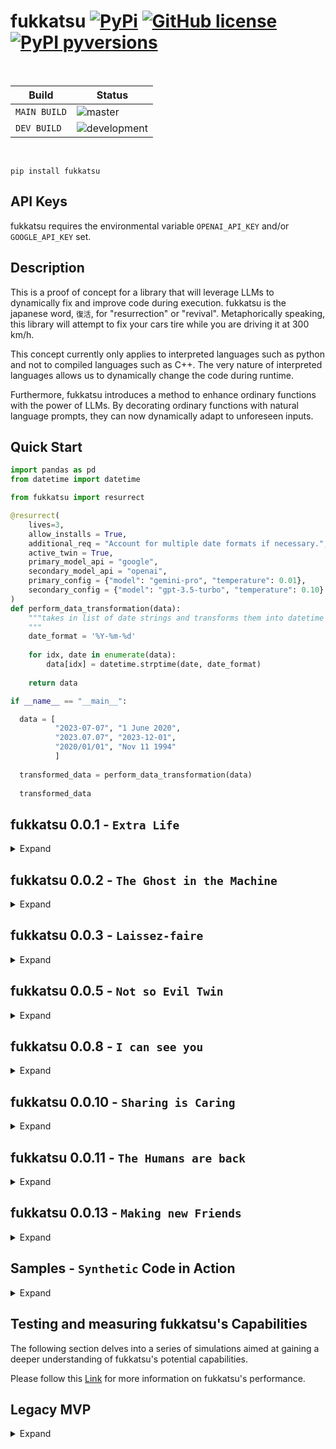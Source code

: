 # fukkatsu [![PyPi](https://img.shields.io/pypi/v/fukkatsu.svg?color=blue)](https://pypi.org/project/fukkatsu/) [![GitHub license](https://img.shields.io/github/license/maxmekiska/fukkatsu?color=black)](https://github.com/maxmekiska/fukkatsu/blob/main/LICENSE) [![PyPI pyversions](https://img.shields.io/pypi/pyversions/fukkatsu.svg)](https://pypi.python.org/project/fukkatsu/)

<br>

| Build | Status|
|---|---|
| `MAIN BUILD`  |  ![master](https://github.com/maxmekiska/fukkatsu/actions/workflows/main.yml/badge.svg?branch=main) |
|  `DEV BUILD`   |  ![development](https://github.com/maxmekiska/fukkatsu/actions/workflows/main.yml/badge.svg?branch=development) |

<br>


```
pip install fukkatsu
```

## API Keys

fukkatsu requires the environmental variable `OPENAI_API_KEY` and/or `GOOGLE_API_KEY` set.

## Description

This is a proof of concept for a library that will leverage LLMs to dynamically fix and improve code during execution. fukkatsu is the japanese word, `復活`, for "resurrection" or "revival". Metaphorically speaking, this library will attempt to fix your cars tire while you are driving it at 300 km/h. 


This concept currently only applies to interpreted languages such as python and not to compiled languages such as C++. The very nature of interpreted languages allows us to dynamically change the code during runtime.

Furthermore, fukkatsu introduces a method to enhance ordinary functions with the power of LLMs. By decorating ordinary functions with natural language prompts, they can now dynamically adapt to unforeseen inputs.

## Quick Start

```python
import pandas as pd
from datetime import datetime

from fukkatsu import resurrect

@resurrect(
    lives=3,
    allow_installs = True,
    additional_req = "Account for multiple date formats if necessary.",
    active_twin = True,
    primary_model_api = "google",
    secondary_model_api = "openai",
    primary_config = {"model": "gemini-pro", "temperature": 0.01},
    secondary_config = {"model": "gpt-3.5-turbo", "temperature": 0.10}
)
def perform_data_transformation(data):
    """takes in list of date strings and transforms them into datetime objects.
    """
    date_format = '%Y-%m-%d'
    
    for idx, date in enumerate(data):
        data[idx] = datetime.strptime(date, date_format)
        
    return data

if __name__ == "__main__":

  data = [
          "2023-07-07", "1 June 2020",
          "2023.07.07", "2023-12-01",
          "2020/01/01", "Nov 11 1994"
          ]
  
  transformed_data = perform_data_transformation(data)
  
  transformed_data
```

## fukkatsu 0.0.1 - `Extra Life`

<details>
  <summary>Expand</summary>
  <br>


fukkatsu 0.0.1 incorporates all the features demonstrated within the MVP section and introduces the concept of additional requests. Additional requests provide users with an alternative means of giving specific instructions to the LLM when a correction to a function is required. These additional requests act as a safeguard against potential misinterpretations by the LLM.


```python
@resurrect(lives=1, additional_req = "add to any result 1000")
def my_function(x, y, z):
    """
    function to divide x by y and add to the result z. Should return z if y is 0.
    """
    result = x / y + z
    return result

print(my_function(x = 1, y = 0, z= 2))
print(my_function(x = 1, y = 0, z= 2)) # second function will trigger short term memory capabilities
```


```
ERROR:root:division by zero
Traceback (most recent call last):
  File "xxxxxxxxxxxxxxxxxxxxx", line 20, in wrapper
    result = func(*args, **kwargs)
  File "xxxxxxxxxxxxxxxxxxxxx", line 6, in my_function
    result = x / y + z
ZeroDivisionError: division by zero
WARNING:root:Input arguments: {'x': 1, 'y': 0, 'z': 2}
WARNING:root:
Source Code: 
 def my_function(x, y, z):
    """
    function to divide x by y and add to the result z. Should return z if y is 0.
    """
    result = x / y + z
    return result

WARNING:root:Requesting INITIAL correction
WARNING:root:Received INITIAL suggestion: def my_function(x, y, z):
    """
    function to divide x by y and add to the result z. Should return z if y is 0.
    """
    if y == 0:
        return z + 1000
    else:
        result = x / y + z
        return result + 1000
WARNING:root:Attempt 1 to reanimate
WARNING:root:Reanimation successful, using def my_function(x, y, z):
    """
    function to divide x by y and add to the result z. Should return z if y is 0.
    """
    if y == 0:
        return z + 1000
    else:
        result = x / y + z
        return result + 1000
ERROR:root:division by zero
Traceback (most recent call last):
  File "xxxxxxxxxxxxxxxxxxxxxxx", line 20, in wrapper
    result = func(*args, **kwargs)
  File "xxxxxxxxxxxxxxxxxxxxxxx", line 6, in my_function
    result = x / y + z
ZeroDivisionError: division by zero
WARNING:root:Input arguments: {'x': 1, 'y': 0, 'z': 2}
WARNING:root:
Source Code: 
 def my_function(x, y, z):
    """
    function to divide x by y and add to the result z. Should return z if y is 0.
    """
    result = x / y + z
    return result

WARNING:root:Correction already in memory
WARNING:root:Attempt 1 to reanimate
WARNING:root:Reanimation successful, using def my_function(x, y, z):
    """
    function to divide x by y and add to the result z. Should return z if y is 0.
    """
    if y == 0:
        return z + 1000
    else:
        result = x / y + z
        return result + 1000
```

```
1002
1002
```
</details>

## fukkatsu 0.0.2 - `The Ghost in the Machine`

<details>
  <summary>Expand</summary>
  <br>

The `mutate` decorator introduces a new way to enhance ordinary functions dynamically via the power of LLMs, enabling them to adapt to specific inputs. It provides users with the ability to extend the capabilities of functions through natural language prompts. Additionally, the decorator can be further extended using the `resurrect` decorator. The `mutate` decorator enables users to program and account for cases that are challenging or impossible to anticipate.

```python
@resurrect(lives=1)
@mutate(request= "Check the inputs closely. Given the inputs, make sure that the function is able to handle different formats if neccessary")
def my_mutated_function(file_path: str) -> pd.DataFrame():
    """
    function to read files and output a dataframes.
    """
    pd.read_csv(file_path)
    
my_mutated_function("test_file.xlsx")
```
</details>

## fukkatsu 0.0.3 - `Laissez-faire`

<details>
  <summary>Expand</summary>
  <br>

The `mutate` and `resurrect` decorators now support a new argument called allow_installs. By default, `allow_installs` is set to `False`. However, when set to `True`, the LLM will be able to test whether suggested or used python libraries are installed on the system. If any of the libraries are not installed, the LLM will install them before continuing code execution. This argument enables the LLM to have even more freedom. Therefore, setting the argument to True should be considered carefully.

### `resurrect`
```python
def resurrect(lives: int = 1, additional_req: str = "", allow_installs: bool = False):
  ...
```

### `mutate`
```python
def mutate(request: str = "", allow_installs: bool = False):
  ...
```
</details>


## fukkatsu 0.0.5 - `Not so Evil Twin`

<details>
  <summary>Expand</summary>
  <br>

The `mutate` and `resurrect` decorators now support new arguments `active_twin`, `llm`, and `temperature`. By default, `active_twin` is set to `False`, `llm` is set to `{"primary": "gpt-3.5-turbo", "secondary": "gpt-3.5-turbo"}`, and `temperature` is set to `{"primary": 0.1, "secondary": 0.1}`. This allows the user to configure the two decorators in a more granular way.

If `active_twin` is set to `True`, another LLM, the `TWIN`, will crosscheck the answer of the first LLM and make corrections if deemed necessary. This is highly experimental but might become very powerful as soon as more diverse LLMs become available.

### `resurrect`
```python
def resurrect(
    lives: int = 1,
    additional_req: str = "",
    allow_installs: bool = False,
    active_twin: bool = False,
    llm: dict = {"primary": "gpt-3.5-turbo", "secondary": "gpt-3.5-turbo"},
    temperature: dict = {"primary": 0.1, "secondary": 0.1},
):
  ...
```

### `mutate`
```python
def mutate(
    request: str = "",
    allow_installs: bool = False,
    active_twin: bool = False,
    llm: dict = {"primary": "gpt-3.5-turbo", "secondary": "gpt-3.5-turbo"},
    temperature: dict = {"primary": 0.1, "secondary": 0.1},
):
  ...
```
</details>


## fukkatsu 0.0.8 - `I can see you`

<details>
  <summary>Expand</summary>
  <br>

This release features a new decorator called `stalk`. The `stalk` decorator enables you to quality-check your functions during runtime. Stalk will randomly execute when your target function is called. The primary objective is to check if your target functions are still working as intended during your program execution. If stalk deems your function as behaving illogically, stalk will perform modifications and enhancements similar to the `mutate` decorator. You can decide how frequent stalk will check a particular function by setting the likelihood parameter. By default, the likelihood parameter is set to 1. A value of 1 indicates that stalk will quality-check the function every time it is called. A value of 0.5 indicates that stalk will quality-check the function half of the time it is called.


### `stalk`
```python
def stalk(
    likelihood: float = 1,
    additional_req: str = "",
    allow_installs: bool = False,
    active_twin: bool = False,
    llm: dict = {"primary": "gpt-3.5-turbo", "secondary": "gpt-3.5-turbo"},
    temperature: dict = {"primary": 0.1, "secondary": 0.1},
):
  ...
```


</details>


## fukkatsu 0.0.10 - `Sharing is Caring`

<details>
  <summary>Expand</summary>
  <br>


This release includes new updates to the three decorators: `resurrect`, `mutate`, and `stalk`. Each decorator is now ready to support language model providers other than OpenAI in the future. To enable this, various changes have been made to the arguments. Please see below for the new arguments. By default, all models will be set to OpenAI. Support for new providers will be added as soon as they become available.


Configurating the `openai` model API via:

```python
@dataclass
class OpenaiChatCompletionConfig:
    model: str
    temperature: float
    max_tokens: int
    n: int
    stop: Optional[str]
```

The default values set for the `openai` model API:

```python
model: str = "gpt-3.5-turbo",
temperature: float = 0.1,
max_tokens: int = 1024,
n: int = 1,
stop: str = None,
```


### `resurrect`
```python
def resurrect(
    lives: int = 1,
    additional_req: str = "",
    allow_installs: bool = False,
    active_twin: bool = False,
    primary_model_api: str = "openai",
    secondary_model_api: str = "openai",
    primary_config: dict = {},
    secondary_config: dict = {},
):
  ...
```

### `mutate`
```python
def mutate(
    request: str = "",
    allow_installs: bool = False,
    active_twin: bool = False,
    primary_model_api: str = "openai",
    secondary_model_api: str = "openai",
    primary_config: dict = {},
    secondary_config: dict = {},
):
  ...
```

### `stalk`
```python
def stalk(
    likelihood: float = 1.0,
    additional_req: str = "",
    allow_installs: bool = False,
    active_twin: bool = False,
    primary_model_api: str = "openai",
    secondary_model_api: str = "openai",
    primary_config: dict = {},
    secondary_config: dict = {},
):
  ...
```

### Appendix: How to use fukkatsu in a python class?

fukkatsu wrappers can be used in python classes in the following way:

```python
from typing import List
import pandas as pd
from datetime import datetime

from fukkatsu import resurrect, mutate, stalk, reset_openai_key

@resurrect(
    lives=3,
    allow_installs = True,
    additional_req = "Account for multiple dateformats if necessary.",
    active_twin = True,
    primary_model_api = "openai",
    secondary_model_api = "openai",
    primary_config = {"model": "gpt-3.5-turbo", "temperature": 0.88},
    secondary_config = {"model": "gpt-3.5-turbo", "temperature": 0.33}
)
def perform_data_transformation(data:list):
    """takes in list of datestrings, transforms into datetime objects.
    """
    date_format = '%Y-%m-%d'
    
    for idx, date in enumerate(data):
        data[idx] = datetime.strptime(date, date_format)
        
    return data

data = ["2023-07-07", "1 June 2020", "2023.07.07", "2023-12-01", "2020/01/01", "Nov 11 1994"]



class TestClass:
    def __init__(self):
        self.test = "test"
        
    def test_wrapper_in_class(self, data: List):
        return perform_data_transformation(data)

test = TestClass()
test.test_wrapper_in_class(data)
```

</details>



## fukkatsu 0.0.11 - `The Humans are back`

<details>
  <summary>Expand</summary>
  <br>

Feature to get human-in-the-loop functionality. Once a successful correction was determind, the user will be asked to confirm the correction suggestion via a simple "y" or "n" command line input.


### `resurrect`
```python
def resurrect(
    lives: int = 1,
    additional_req: str = "",
    allow_installs: bool = False,
    active_twin: bool = False,
    primary_model_api: str = "openai",
    secondary_model_api: str = "openai",
    primary_config: dict = {},
    secondary_config: dict = {},
    human_action: bool = False,
    active_memory: bool = True,    
):
  ...
```

### `mutate`
```python
def mutate(
    request: str = "",
    allow_installs: bool = False,
    active_twin: bool = False,
    primary_model_api: str = "openai",
    secondary_model_api: str = "openai",
    primary_config: dict = {},
    secondary_config: dict = {},
    human_action: bool = False,
):
  ...
```

### `stalk`
```python
def stalk(
    likelihood: float = 1.0,
    additional_req: str = "",
    allow_installs: bool = False,
    active_twin: bool = False,
    primary_model_api: str = "openai",
    secondary_model_api: str = "openai",
    primary_config: dict = {},
    secondary_config: dict = {},
    human_action: bool = False,
):
  ...
```



## Appendix

Added `active_memory` parameter to control the activation of the short term memory. Setting the `active_memory` parameter to `False` will prevent the `resurrect` decorator from remembering past solutions.

</details>

## fukkatsu 0.0.13 - `Making new Friends`

<details>
  <summary>Expand</summary>
  <br>


This release will support Google's `gemini-pro` LLM. Each decorator will now support the google generative-ai SDK.

The following shows an example configuration that leverages OpenAI and Google LLM's:

### `resurrect`
```python
def resurrect(
    lives: int = 1,
    additional_req: str = "",
    allow_installs: bool = False,
    active_twin: bool = True,
    primary_model_api: str = "openai",
    secondary_model_api: str = "google",
    primary_config = {"model": "gemini-pro", "temperature": 0.1},
    secondary_config = {"model": "gpt-3.5-turbo", "temperature": 0.1}, 
    human_action: bool = True,
    active_memory: bool = True,    
):
  ...
```

### Example ressurection configuration
```python
import fukkatsu
print(fukkatsu.__version__)


from fukkatsu import resurrect

import pandas as pd
from datetime import datetime


@resurrect(
    lives=3,
    allow_installs = True,
    additional_req = "Account for multiple dateformats if necessary.",
    active_twin = True,
    primary_model_api = "google",
    secondary_model_api = "openai",
    primary_config = {"model": "gemini-pro", "temperature": 0.1},
    secondary_config = {"model": "gpt-3.5-turbo", "temperature": 0.1}, 
    human_action = True,
    active_memory = True
)
def perform_data_transformation(data):
    """takes in list of datestrings, transforms into datetime objects.
    """
    date_format = '%Y-%m-%d'
    
    for idx, date in enumerate(data):
        data[idx] = datetime.strptime(date, date_format)
        
    return data


data = [
        "2023-07-07", "1 June 2020",
        "2023.07.07", "2023-12-01",
        "2020/01/01", "Nov 11 1994"
        ]

transformed_data = perform_data_transformation(data)

print(transformed_data)
```


### Example logs of a live resurrection - Twin mode OpenAI + Google
```
(env) PS C:\Users\Max\Documents\Misc\fukkatsu-integration-tests> python .\test-dates-twin.py


2023-12-20 01:42:13,337 - Setting OPENAI_API_KEY
2023-12-20 01:42:13,337 - OPENAI_API_KEY found in environment variables.
2023-12-20 01:42:13,337 - Setting GOOGLE_API_KEY
2023-12-20 01:42:13,337 - GOOGLE_API_KEY found in environment variables.


2023-12-20 01:42:13,866 - time data '1 June 2020' does not match format '%Y-%m-%d'
Traceback (most recent call last):
  File "c:\users\max\documents\research\fukkatsu\fukkatsu\fukkatsu\__init__.py", line 43, in wrapper
    result = func(*args_copy, **kwargs_copy)
  File "C:\Users\Max\Documents\Misc\fukkatsu-integration-tests\test-dates-twin.py", line 29, in perform_data_transformation
    data[idx] = datetime.strptime(date, date_format)
  File "C:\Users\Max\AppData\Local\Programs\Python\Python39\lib\_strptime.py", line 568, in _strptime_datetime
    tt, fraction, gmtoff_fraction = _strptime(data_string, format)
  File "C:\Users\Max\AppData\Local\Programs\Python\Python39\lib\_strptime.py", line 349, in _strptime
    raise ValueError("time data %r does not match format %r" %
ValueError: time data '1 June 2020' does not match format '%Y-%m-%d'


2023-12-20 01:42:13,874 - Input arguments: {'data': ['2023-07-07', '1 June 2020', '2023.07.07', '2023-12-01', '2020/01/01', 'Nov 11 1994']}


2023-12-20 01:42:13,874 -
Source Code:
 def perform_data_transformation(data):
    """takes in list of datestrings, transforms into datetime objects.
    """
    date_format = '%Y-%m-%d'

    for idx, date in enumerate(data):
        data[idx] = datetime.strptime(date, date_format)

    return data


2023-12-20 01:42:13,874 - Requesting INITIAL correction - Attempt 1



2023-12-20 01:42:13,874 - API REQUEST to google
2023-12-20 01:42:13,874 - API REQUEST to gemini-pro - Temperature: 0.1 - Max Tokens: 1024 - candidate_count: 1 - Stop: None
2023-12-20 01:42:17,296 - Received INITIAL RAW suggestion:
|||
import datetime

def perform_data_transformation(data):
    """takes in list of datestrings, transforms into datetime objects.
    """
    date_formats = ['%Y-%m-%d', '%d %B %Y', '%Y.%m.%d', '%Y-%m-%d %H:%M:%S', '%Y/%m/%d', '%b %d %Y']

    for idx, date in enumerate(data):
        for date_format in date_formats:
            try:
                data[idx] = datetime.strptime(date, date_format)
                break
            except ValueError:
                continue

    return data

|||



2023-12-20 01:42:17,304 - Requesting TWIN review



2023-12-20 01:42:17,304 - API REQUEST to openai
2023-12-20 01:42:17,304 - API REQUEST to gpt-3.5-turbo - Temperature: 0.1 - Max Tokens: 1024 - N: 1 - Stop: None
2023-12-20 01:42:20,694 - TWIN review complete:
|||
import datetime

def perform_data_transformation(data):
    """takes in list of datestrings, transforms into datetime objects.
    """
    date_formats = ['%Y-%m-%d', '%d %B %Y', '%Y.%m.%d', '%Y-%m-%d %H:%M:%S', '%Y/%m/%d', '%b %d %Y']

    for idx, date in enumerate(data):
        for date_format in date_formats:
            try:
                data[idx] = datetime.datetime.strptime(date, date_format)
                break
            except ValueError:
                continue

    return data
|||
2023-12-20 01:42:20,694 - Twin Safeguard: Function name changed to |||
import datetime

def perform_data_transformation(data):
    """takes in list of datestrings, transforms into datetime objects.
    """
    date_formats = ['%Y-%m-%d', '%d %B %Y', '%Y.%m.%d', '%Y-%m-%d %H:%M:%S', '%Y/%m/%d', '%b %d %Y']

    for idx, date in enumerate(data):
        for date_format in date_formats:
            try:
                data[idx] = datetime.datetime.strptime(date, date_format)
                break
            except ValueError:
                continue

    return data
|||


2023-12-20 01:42:20,694 - Received INITIAL CLEANED suggestion:
import datetime

def perform_data_transformation(data):
    """takes in list of datestrings, transforms into datetime objects.
    """
    date_formats = ['%Y-%m-%d', '%d %B %Y', '%Y.%m.%d', '%Y-%m-%d %H:%M:%S', '%Y/%m/%d', '%b %d %Y']

    for idx, date in enumerate(data):
        for date_format in date_formats:
            try:
                data[idx] = datetime.datetime.strptime(date, date_format)
                break
            except ValueError:
                continue

    return data


2023-12-20 01:42:20,694 - Import block added to suggested code:
 import datetime

def perform_data_transformation(data):
    import datetime
    """takes in list of datestrings, transforms into datetime objects.
    """
    date_formats = ['%Y-%m-%d', '%d %B %Y', '%Y.%m.%d', '%Y-%m-%d %H:%M:%S', '%Y/%m/%d', '%b %d %Y']

    for idx, date in enumerate(data):
        for date_format in date_formats:
            try:
                data[idx] = datetime.datetime.strptime(date, date_format)
                break
            except ValueError:
                continue

    return data


2023-12-20 01:42:20,698 - Attempt 1 to reanimate



2023-12-20 01:42:20,698 - Reanimation successful, using:
import datetime

def perform_data_transformation(data):
    import datetime
    """takes in list of datestrings, transforms into datetime objects.
    """
    date_formats = ['%Y-%m-%d', '%d %B %Y', '%Y.%m.%d', '%Y-%m-%d %H:%M:%S', '%Y/%m/%d', '%b %d %Y']

    for idx, date in enumerate(data):
        for date_format in date_formats:
            try:
                data[idx] = datetime.datetime.strptime(date, date_format)
                break
            except ValueError:
                continue

    return data


2023-12-20 01:42:20,698 - Requesting human review
The following is the result of the reanimation attempt:

[datetime.datetime(2023, 7, 7, 0, 0), datetime.datetime(2020, 6, 1, 0, 0), datetime.datetime(2023, 7, 7, 0, 0), datetime.datetime(2023, 12, 1, 0, 0), datetime.datetime(2020, 1, 1, 0, 0), datetime.datetime(1994, 11, 11, 0, 0)]


Proceed? [y/n]y


[datetime.datetime(2023, 7, 7, 0, 0), datetime.datetime(2020, 6, 1, 0, 0), datetime.datetime(2023, 7, 7, 0, 0), datetime.datetime(2023, 12, 1, 0, 0), datetime.datetime(2020, 1, 1, 0, 0), datetime.datetime(1994, 11, 11, 0, 0)]
```


</details>


## Samples - `Synthetic` Code in Action

<details>
  <summary>Expand</summary>
  <br>

### `resurrect` - Twin not active


```python
file_path = "status_field.xlsx"

@resurrect(lives=3, additional_req = "make sure that the function returns a DataFrame", allow_installs = True, active_twin = False)
def read_file(file_path: str):
    """read file and return a data frame"""
    df = pd.read_csv(file_path)
    return df

read_file(file_path)
```

#### logs


<details>
  <summary>Show Full Logs</summary>
  <br>

```
2023-06-22 00:16:37,701 - 'utf-8' codec can't decode bytes in position 15-16: invalid continuation byte
Traceback (most recent call last):
  File "c:\users\max\documents\research\fukkatsu\fukkatsu\fukkatsu\__init__.py", line 34, in wrapper
    result = func(*args_copy, **kwargs_copy)
  File "C:\Users\Max\AppData\Local\Temp\ipykernel_9256\8051789.py", line 8, in read_file
    df = pd.read_csv(file_path)
  File "C:\Users\Max\anaconda3\lib\site-packages\pandas\io\parsers\readers.py", line 912, in read_csv
    return _read(filepath_or_buffer, kwds)
  File "C:\Users\Max\anaconda3\lib\site-packages\pandas\io\parsers\readers.py", line 577, in _read
    parser = TextFileReader(filepath_or_buffer, **kwds)
  File "C:\Users\Max\anaconda3\lib\site-packages\pandas\io\parsers\readers.py", line 1407, in __init__
    self._engine = self._make_engine(f, self.engine)
  File "C:\Users\Max\anaconda3\lib\site-packages\pandas\io\parsers\readers.py", line 1679, in _make_engine
    return mapping[engine](f, **self.options)
  File "C:\Users\Max\anaconda3\lib\site-packages\pandas\io\parsers\c_parser_wrapper.py", line 93, in __init__
    self._reader = parsers.TextReader(src, **kwds)
  File "pandas\_libs\parsers.pyx", line 548, in pandas._libs.parsers.TextReader.__cinit__
  File "pandas\_libs\parsers.pyx", line 637, in pandas._libs.parsers.TextReader._get_header
  File "pandas\_libs\parsers.pyx", line 848, in pandas._libs.parsers.TextReader._tokenize_rows
  File "pandas\_libs\parsers.pyx", line 859, in pandas._libs.parsers.TextReader._check_tokenize_status
  File "pandas\_libs\parsers.pyx", line 2017, in pandas._libs.parsers.raise_parser_error
UnicodeDecodeError: 'utf-8' codec can't decode bytes in position 15-16: invalid continuation byte
2023-06-22 00:16:37,705 - Input arguments: {'file_path': 'status_field.xlsx'}

2023-06-22 00:16:37,705 - 
Source Code: 
 def read_file(file_path: str):
    """read file and return a data frame"""
    df = pd.read_csv(file_path)
    return df


2023-06-22 00:16:37,706 - Requesting INITIAL correction - Attempt 1

2023-06-22 00:16:37,707 - API REQUEST to gpt-3.5-turbo
2023-06-22 00:16:42,114 - Received INITIAL RAW suggestion:
|||
import pandas as pd

def read_file(file_path: str) -> pd.DataFrame:
    """
    Read a CSV file and return a pandas DataFrame.

    Args:
        file_path (str): The path to the CSV file.

    Returns:
        pd.DataFrame: A pandas DataFrame containing the data from the CSV file.
    """
    df = pd.read_csv(file_path, encoding='utf-8')
    return df
|||

2023-06-22 00:16:42,114 - Received INITIAL CLEANED suggestion:
import pandas as pd

def read_file(file_path: str) -> pd.DataFrame:
    """
    Read a CSV file and return a pandas DataFrame.

    Args:
        file_path (str): The path to the CSV file.

    Returns:
        pd.DataFrame: A pandas DataFrame containing the data from the CSV file.
    """
    df = pd.read_csv(file_path, encoding='utf-8')
    return df

2023-06-22 00:16:42,114 - Import block added to suggested code:
 import pandas as pd

def read_file(file_path: str) -> pd.DataFrame:
    import pandas as pd
    """
    Read a CSV file and return a pandas DataFrame.

    Args:
        file_path (str): The path to the CSV file.

    Returns:
        pd.DataFrame: A pandas DataFrame containing the data from the CSV file.
    """
    df = pd.read_csv(file_path, encoding='utf-8')
    return df

2023-06-22 00:16:42,114 - Attempt 1 to reanimate

2023-06-22 00:16:42,120 - 'utf-8' codec can't decode bytes in position 0-1: invalid continuation byte
Traceback (most recent call last):
  File "c:\users\max\documents\research\fukkatsu\fukkatsu\fukkatsu\__init__.py", line 34, in wrapper
    result = func(*args_copy, **kwargs_copy)
  File "C:\Users\Max\AppData\Local\Temp\ipykernel_9256\8051789.py", line 8, in read_file
    df = pd.read_csv(file_path)
  File "C:\Users\Max\anaconda3\lib\site-packages\pandas\io\parsers\readers.py", line 912, in read_csv
    return _read(filepath_or_buffer, kwds)
  File "C:\Users\Max\anaconda3\lib\site-packages\pandas\io\parsers\readers.py", line 577, in _read
    parser = TextFileReader(filepath_or_buffer, **kwds)
  File "C:\Users\Max\anaconda3\lib\site-packages\pandas\io\parsers\readers.py", line 1407, in __init__
    self._engine = self._make_engine(f, self.engine)
  File "C:\Users\Max\anaconda3\lib\site-packages\pandas\io\parsers\readers.py", line 1679, in _make_engine
    return mapping[engine](f, **self.options)
  File "C:\Users\Max\anaconda3\lib\site-packages\pandas\io\parsers\c_parser_wrapper.py", line 93, in __init__
    self._reader = parsers.TextReader(src, **kwds)
  File "pandas\_libs\parsers.pyx", line 548, in pandas._libs.parsers.TextReader.__cinit__
  File "pandas\_libs\parsers.pyx", line 637, in pandas._libs.parsers.TextReader._get_header
  File "pandas\_libs\parsers.pyx", line 848, in pandas._libs.parsers.TextReader._tokenize_rows
  File "pandas\_libs\parsers.pyx", line 859, in pandas._libs.parsers.TextReader._check_tokenize_status
  File "pandas\_libs\parsers.pyx", line 2017, in pandas._libs.parsers.raise_parser_error
UnicodeDecodeError: 'utf-8' codec can't decode bytes in position 15-16: invalid continuation byte

During handling of the above exception, another exception occurred:

Traceback (most recent call last):
  File "c:\users\max\documents\research\fukkatsu\fukkatsu\fukkatsu\__init__.py", line 116, in wrapper
    output = new_function(*args_copy, **kwargs_copy)
  File "<string>", line 14, in read_file
  File "C:\Users\Max\anaconda3\lib\site-packages\pandas\io\parsers\readers.py", line 912, in read_csv
    return _read(filepath_or_buffer, kwds)
  File "C:\Users\Max\anaconda3\lib\site-packages\pandas\io\parsers\readers.py", line 577, in _read
    parser = TextFileReader(filepath_or_buffer, **kwds)
  File "C:\Users\Max\anaconda3\lib\site-packages\pandas\io\parsers\readers.py", line 1407, in __init__
    self._engine = self._make_engine(f, self.engine)
  File "C:\Users\Max\anaconda3\lib\site-packages\pandas\io\parsers\readers.py", line 1679, in _make_engine
    return mapping[engine](f, **self.options)
  File "C:\Users\Max\anaconda3\lib\site-packages\pandas\io\parsers\c_parser_wrapper.py", line 93, in __init__
    self._reader = parsers.TextReader(src, **kwds)
  File "pandas\_libs\parsers.pyx", line 548, in pandas._libs.parsers.TextReader.__cinit__
  File "pandas\_libs\parsers.pyx", line 665, in pandas._libs.parsers.TextReader._get_header
UnicodeDecodeError: 'utf-8' codec can't decode bytes in position 0-1: invalid continuation byte
2023-06-22 00:16:42,124 - Reanimation failed, requesting new correction

2023-06-22 00:16:42,124 - API REQUEST to gpt-3.5-turbo
2023-06-22 00:16:45,294 - Received attempt RAW suggestion:
|||
import pandas as pd

def read_file(file_path: str) -> pd.DataFrame:
    try:
        df = pd.read_csv(file_path, encoding='utf-8')
    except UnicodeDecodeError:
        df = pd.read_excel(file_path)
    return df
|||

2023-06-22 00:16:45,294 - Received attempt CLEANED suggestion:
import pandas as pd

def read_file(file_path: str) -> pd.DataFrame:
    try:
        df = pd.read_csv(file_path, encoding='utf-8')
    except UnicodeDecodeError:
        df = pd.read_excel(file_path)
    return df

2023-06-22 00:16:45,294 - Import block added to suggested code:
 import pandas as pd

def read_file(file_path: str) -> pd.DataFrame:
    import pandas as pd
    try:
        df = pd.read_csv(file_path, encoding='utf-8')
    except UnicodeDecodeError:
        df = pd.read_excel(file_path)
    return df

2023-06-22 00:16:45,294 - Attempt 2 to reanimate

2023-06-22 00:16:45,308 - Reanimation successful, using:
import pandas as pd

def read_file(file_path: str) -> pd.DataFrame:
    import pandas as pd
    try:
        df = pd.read_csv(file_path, encoding='utf-8')
    except UnicodeDecodeError:
        df = pd.read_excel(file_path)
    return df
```
</details>

#### Output

```
ID	Field	Cost	Country	Status
0	1	Eng	200000	Germany	active
1	1	Eng	200000	Italy	active
2	1	Eng	200000	UK	active
3	1	Eng	400500	US	active
4	1	Eng	100500	Italy	active
5	1	Eng	100500	Italy	deactivated
6	1	Eng	100500	Spain	active
```


### `resurrect` - Twin active

```python
file_path = "status_field.xlsx"

@resurrect(lives=3, additional_req = "make sure that the function returns a DataFrame", allow_installs = True, active_twin = True)
def read_file(file_path: str):
    """read file and return a data frame"""
    df = pd.read_csv(file_path)
    return df

read_file(file_path)
```

#### logs


<details>
<summary>Show Full Logs</summary>
<br>

```
2023-06-22 00:19:40,599 - 'utf-8' codec can't decode bytes in position 15-16: invalid continuation byte
Traceback (most recent call last):
  File "c:\users\max\documents\research\fukkatsu\fukkatsu\fukkatsu\__init__.py", line 34, in wrapper
    result = func(*args_copy, **kwargs_copy)
  File "C:\Users\Max\AppData\Local\Temp\ipykernel_9256\423974772.py", line 8, in read_file
    df = pd.read_csv(file_path)
  File "C:\Users\Max\anaconda3\lib\site-packages\pandas\io\parsers\readers.py", line 912, in read_csv
    return _read(filepath_or_buffer, kwds)
  File "C:\Users\Max\anaconda3\lib\site-packages\pandas\io\parsers\readers.py", line 577, in _read
    parser = TextFileReader(filepath_or_buffer, **kwds)
  File "C:\Users\Max\anaconda3\lib\site-packages\pandas\io\parsers\readers.py", line 1407, in __init__
    self._engine = self._make_engine(f, self.engine)
  File "C:\Users\Max\anaconda3\lib\site-packages\pandas\io\parsers\readers.py", line 1679, in _make_engine
    return mapping[engine](f, **self.options)
  File "C:\Users\Max\anaconda3\lib\site-packages\pandas\io\parsers\c_parser_wrapper.py", line 93, in __init__
    self._reader = parsers.TextReader(src, **kwds)
  File "pandas\_libs\parsers.pyx", line 548, in pandas._libs.parsers.TextReader.__cinit__
  File "pandas\_libs\parsers.pyx", line 637, in pandas._libs.parsers.TextReader._get_header
  File "pandas\_libs\parsers.pyx", line 848, in pandas._libs.parsers.TextReader._tokenize_rows
  File "pandas\_libs\parsers.pyx", line 859, in pandas._libs.parsers.TextReader._check_tokenize_status
  File "pandas\_libs\parsers.pyx", line 2017, in pandas._libs.parsers.raise_parser_error
UnicodeDecodeError: 'utf-8' codec can't decode bytes in position 15-16: invalid continuation byte
2023-06-22 00:19:40,604 - Input arguments: {'file_path': 'status_field.xlsx'}

2023-06-22 00:19:40,605 - 
Source Code: 
 def read_file(file_path: str):
    """read file and return a data frame"""
    df = pd.read_csv(file_path)
    return df


2023-06-22 00:19:40,606 - Requesting INITIAL correction - Attempt 1

2023-06-22 00:19:40,607 - API REQUEST to gpt-3.5-turbo
2023-06-22 00:19:44,843 - Received INITIAL RAW suggestion:
|||
import pandas as pd

def read_file(file_path: str) -> pd.DataFrame:
    """Reads a CSV file and returns a pandas DataFrame.

    Args:
        file_path (str): The path to the CSV file.

    Returns:
        pd.DataFrame: The pandas DataFrame containing the data from the CSV file.
    """
    df = pd.read_csv(file_path, encoding='utf-8')
    return df
|||

2023-06-22 00:19:44,843 - Requesting TWIN review

2023-06-22 00:19:44,843 - API REQUEST to gpt-3.5-turbo
2023-06-22 00:19:50,260 - TWIN review complete:
|||
import pandas as pd

def read_file(file_path: str, sheet_name: str = None) -> pd.DataFrame:
    """
    Reads an Excel file and returns a pandas DataFrame.

    Args:
        file_path (str): The path to the Excel file.
        sheet_name (str, optional): The name of the sheet to read. Defaults to None.

    Returns:
        pd.DataFrame: The pandas DataFrame containing the data from the Excel file.
    """
    df = pd.read_excel(file_path, sheet_name=sheet_name)
    return df
|||
2023-06-22 00:19:50,260 - Twin Safeguard: Function name changed to |||
import pandas as pd

def read_file(file_path: str, sheet_name: str = None) -> pd.DataFrame:
    """
    Reads an Excel file and returns a pandas DataFrame.

    Args:
        file_path (str): The path to the Excel file.
        sheet_name (str, optional): The name of the sheet to read. Defaults to None.

    Returns:
        pd.DataFrame: The pandas DataFrame containing the data from the Excel file.
    """
    df = pd.read_excel(file_path, sheet_name=sheet_name)
    return df
|||

2023-06-22 00:19:50,260 - Received INITIAL CLEANED suggestion:
import pandas as pd

def read_file(file_path: str, sheet_name: str = None) -> pd.DataFrame:
    """
    Reads an Excel file and returns a pandas DataFrame.

    Args:
        file_path (str): The path to the Excel file.
        sheet_name (str, optional): The name of the sheet to read. Defaults to None.

    Returns:
        pd.DataFrame: The pandas DataFrame containing the data from the Excel file.
    """
    df = pd.read_excel(file_path, sheet_name=sheet_name)
    return df

2023-06-22 00:19:50,260 - Import block added to suggested code:
 import pandas as pd

def read_file(file_path: str, sheet_name: str = None) -> pd.DataFrame:
    import pandas as pd
    """
    Reads an Excel file and returns a pandas DataFrame.

    Args:
        file_path (str): The path to the Excel file.
        sheet_name (str, optional): The name of the sheet to read. Defaults to None.

    Returns:
        pd.DataFrame: The pandas DataFrame containing the data from the Excel file.
    """
    df = pd.read_excel(file_path, sheet_name=sheet_name)
    return df

2023-06-22 00:19:50,260 - Attempt 1 to reanimate

2023-06-22 00:19:50,275 - Reanimation successful, using:
import pandas as pd

def read_file(file_path: str, sheet_name: str = None) -> pd.DataFrame:
    import pandas as pd
    """
    Reads an Excel file and returns a pandas DataFrame.

    Args:
        file_path (str): The path to the Excel file.
        sheet_name (str, optional): The name of the sheet to read. Defaults to None.

    Returns:
        pd.DataFrame: The pandas DataFrame containing the data from the Excel file.
    """
    df = pd.read_excel(file_path, sheet_name=sheet_name)
    return df
```

</details>

#### Output

```
{'Sheet1':    ID Field    Cost  Country       Status
 0   1   Eng  200000  Germany       active
 1   1   Eng  200000    Italy       active
 2   1   Eng  200000      UK        active
 3   1   Eng  400500       US       active
 4   1   Eng  100500    Italy       active
 5   1   Eng  100500    Italy  deactivated
 6   1   Eng  100500    Spain       active}
```

### `mutate` - Twin not active


```python
file_path = "status_field.xlsx"

@mutate(request="look at the input file, make sure to change the function according to the file.")
def read_file(file_path: str):
    """read file and return a data frame"""
    df = pd.read_csv(file_path)
    return df

read_file(file_path)
```

#### logs


<details>
<summary>Show Full Logs</summary>
<br>


```
2023-06-22 00:30:25,589 - Input arguments: {'file_path': 'status_field.xlsx'}

2023-06-22 00:30:25,590 - 
Source Code: 
 def read_file(file_path: str):
    """read file and return a data frame"""
    df = pd.read_csv(file_path)
    return df


2023-06-22 00:30:25,592 - Requesting mutation

2023-06-22 00:30:25,592 - API REQUEST to gpt-3.5-turbo
2023-06-22 00:30:31,373 - Received RAW suggestion mutation:
||| 
import pandas as pd

def read_file(file_path: str):
    """
    Read file and return a data frame.
    
    Args:
    file_path (str): The path of the file to be read.
    
    Returns:
    pandas.DataFrame: The data frame containing the data from the file.
    """
    if file_path.endswith('.csv'):
        df = pd.read_csv(file_path)
    elif file_path.endswith('.xlsx'):
        df = pd.read_excel(file_path)
    else:
        raise ValueError('File format not supported. Please provide a CSV or Excel file.')
    return df
|||

2023-06-22 00:30:31,373 - Received CLEANED suggestion mutation: import pandas as pd

def read_file(file_path: str):
    """
    Read file and return a data frame.
    
    Args:
    file_path (str): The path of the file to be read.
    
    Returns:
    pandas.DataFrame: The data frame containing the data from the file.
    """
    if file_path.endswith('.csv'):
        df = pd.read_csv(file_path)
    elif file_path.endswith('.xlsx'):
        df = pd.read_excel(file_path)
    else:
        raise ValueError('File format not supported. Please provide a CSV or Excel file.')
    return df

2023-06-22 00:30:31,373 - Import block added to suggested code:
 import pandas as pd

def read_file(file_path: str):
    import pandas as pd
    """
    Read file and return a data frame.
    
    Args:
    file_path (str): The path of the file to be read.
    
    Returns:
    pandas.DataFrame: The data frame containing the data from the file.
    """
    if file_path.endswith('.csv'):
        df = pd.read_csv(file_path)
    elif file_path.endswith('.xlsx'):
        df = pd.read_excel(file_path)
    else:
        raise ValueError('File format not supported. Please provide a CSV or Excel file.')
    return df

2023-06-22 00:30:31,386 - Mutation successful, using import pandas as pd

def read_file(file_path: str):
    import pandas as pd
    """
    Read file and return a data frame.
    
    Args:
    file_path (str): The path of the file to be read.
    
    Returns:
    pandas.DataFrame: The data frame containing the data from the file.
    """
    if file_path.endswith('.csv'):
        df = pd.read_csv(file_path)
    elif file_path.endswith('.xlsx'):
        df = pd.read_excel(file_path)
    else:
        raise ValueError('File format not supported. Please provide a CSV or Excel file.')
    return df
```
</details>

#### Output

```
ID	Field	Cost	Country	Status
0	1	Eng	200000	Germany	active
1	1	Eng	200000	Italy	active
2	1	Eng	200000	UK	active
3	1	Eng	400500	US	active
4	1	Eng	100500	Italy	active
5	1	Eng	100500	Italy	deactivated
6	1	Eng	100500	Spain	active
```


### `stalk` - Twin not active

```python
@stalk(likelihood = 0.6, additional_req = "", allow_installs = False, active_twin = False, llm = {"primary": "gpt-3.5-turbo", "secondary": "gpt-3.5-turbo"}, temperature = {"primary": 0.1, "secondary": 0.1})
def my_function(x, y, z):
    """
    function to divide x by y and add to the result z. Should return z if y is 0.
    """
    result = x / y + z
    return result

print(my_function(x = 1, y = 0, z= 2))
```

#### logs

<details>
<summary>Show Full Logs</summary>
<br>

```
2023-06-22 00:39:25,914 - Random number: 0.2695059864882857, Likelihood: 0.6
2023-06-22 00:39:25,916 - Input arguments: {'x': 1, 'y': 0, 'z': 2}

2023-06-22 00:39:25,918 - 
Source Code: 
 def my_function(x, y, z):
    """
    function to divide x by y and add to the result z. Should return z if y is 0.
    """
    result = x / y + z
    return result


2023-06-22 00:39:25,919 - Stalking function

2023-06-22 00:39:25,920 - API REQUEST to gpt-3.5-turbo
2023-06-22 00:39:30,115 - Received RAW suggestion from Stalker:
|||
def my_function(x, y, z):
    """
    This function divides x by y and adds to the result z. If y is 0, it returns z.
    Time complexity: O(1)
    Space complexity: O(1)
    """
    if y == 0:
        return z
    result = x / y + z
    return result
|||

2023-06-22 00:39:30,115 - Received CLEANED suggestion review: def my_function(x, y, z):
    """
    This function divides x by y and adds to the result z. If y is 0, it returns z.
    Time complexity: O(1)
    Space complexity: O(1)
    """
    if y == 0:
        return z
    result = x / y + z
    return result

2023-06-22 00:39:30,115 - Import block added to suggested code:
 def my_function(x, y, z):

    """
    This function divides x by y and adds to the result z. If y is 0, it returns z.
    Time complexity: O(1)
    Space complexity: O(1)
    """
    if y == 0:
        return z
    result = x / y + z
    return result

2023-06-22 00:39:30,115 - Review successful, using def my_function(x, y, z):

    """
    This function divides x by y and adds to the result z. If y is 0, it returns z.
    Time complexity: O(1)
    Space complexity: O(1)
    """
    if y == 0:
        return z
    result = x / y + z
    return result
```

</details>

#### Output

```
2
```




</details>





## Testing and measuring fukkatsu's Capabilities

The following section delves into a series of simulations aimed at gaining a deeper understanding of fukkatsu's potential capabilities.

Please follow this [Link](https://github.com/maxmekiska/fukkatsu/blob/main/research/SIMULATIONS.md) for more information on fukkatsu's performance.


## Legacy MVP

<details>
  <summary>Expand</summary>
  <br>


You can find a MVP within the `poc` folder. You can simply run the code via `python mvp.py`. The code will simulate a failing function, which will be repaird during execution. The mvp.py code will not request a correction to an OpenAi LLM but simply ueses a mock corrected function.

### Foundation

#### Example:

- we have a function called `my_function` which takes accepts three arguments: 'x', 'y', 'z' and returns a value calculated via `x / y + z`
- lets assume the function `my_function` accidentally receives the value 0 for the argument 'y'
- this will cause the function to fail with a `ZeroDivisionError` becaue it was not accounted for in the original function
- fukkatsu offers a second chance here via the @mvp_reanimate decorator
- the decorator will catch the error and request a correction from an OpenAi LLM such as `gpt-3.5-turbo`.
- the corrected function will recieve the orignal arguments and handle the error as intended
- to get the most of the correction ability of fukkatsu, it will be paramount for the user to provide a good description of the function and its intended purpose via a well defined docstring
- fukkatsu makes sure that the LLM will receive all the necessary information to correct the function without changing its original purpose:
  - Full error traceback
  - original function code
  - passed arguments


```python
@mvp_reanimate
def my_function(x, y, z):
    """
    function to divide x by y and add to the result z. Should return z if y is 0.
    """
    result = x / y + z
    return result

print(my_function(x = 1, y = 0, z= 2)) # would fail, but is corrected and returns 2
print(my_function(x = 2, y = 0, z= 10)) # would fail, but is corrected and returns 10
print(my_function(x = 9, y = 1, z= 2) + 10 )  # would not fail, returns 21.0
```

Please note, the example in the above is trivial however LLMs such as `gpt-3.5-turbo` are able to correct more complex functions. Once the library is more mature, more experiments and examples will show if such a use case for LLMs is worthwhile.


### Extra life

Here is again a representation of what I am trying to achieve: https://media.tenor.com/r5nBe8Ft6yEAAAAC/ready-player-one-extra-life.gif

The code mvp code offers now the concept of `extra lives`. The idea of extra lives is to allow the user to define, per function, how often a LLM should attempt to fix errors. This will allow LLMs to futher explore other paths of fixing the code at runtime however it will also make sure to bound the runtime of the LLM.

#### Example:

```python
@mvp_reanimate(lives=2)
def my_function(x, y, z):
    """
    function to divide x by y and add to the result z. Should return z if y is 0.
    """
    result = x / y + z
    return result
```

The above example will allow the LLM to attempt to fix the function twice. If the LLM fails to fix the function after two attempts, a `flatline error` will be raised which indicates that the LLM was not able to fix the function during runtime.

</details>

